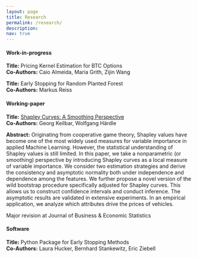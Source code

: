 ```yaml
---
layout: page
title: Research
permalink: /research/
description: 
nav: true
---
```


#### **Work-in-progress**

**Title:** Pricing Kernel Estimation for BTC Options
<br>
**Co-Authors:** Caio Almeida, Maria Grith, Zijin Wang 

**Title:** Early Stopping for Random Planted Forest
<br>
**Co-Authors:** Markus Reiss


#### **Working-paper**

**Title:** [Shapley Curves: A Smoothing Perspective](https://arxiv.org/pdf/2211.13289.pdf)  
**Co-Authors:** Georg Keilbar, Wolfgang Härdle 

**Abstract:** 
Originating from cooperative game theory, Shapley values have become one of the most widely used measures for variable importance in applied Machine Learning. However, the statistical understanding of Shapley values is still limited. In this paper, we take a nonparametric (or smoothing) perspective by introducing Shapley curves as a local measure of variable importance. We consider two estimation strategies and derive the consistency and asymptotic normality both under independence and dependence among the features. We further propose a novel version of the wild bootstrap procedure specifically adjusted for Shapley curves. This allows us to construct confidence intervals and conduct inference. The asymptotic results are validated in extensive experiments. In an empirical application, we analyze which attributes drive the prices of vehicles.

Major revision at Journal of Business & Economic Statistics

#### **Software**

**Title:** Python Package for Early Stopping Methods
<br>
**Co-Authors:** Laura Hucker, Bernhard Stankewitz, Eric Ziebell
